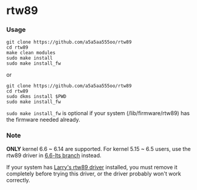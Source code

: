 rtw89
===========
### Usage

```
git clone https://github.com/a5a5aa555oo/rtw89
cd rtw89
make clean modules
sudo make install
sudo make install_fw
```
or
```
git clone https://github.com/a5a5aa555oo/rtw89
cd rtw89
sudo dkms install $PWD
sudo make install_fw
```
`sudo make install_fw` is optional if your system (/lib/firmware/rtw89) has the firmware needed already.

### Note
**ONLY** kernel 6.6 ~ 6.14 are supported. For kernel 5.15 ~ 6.5 users, use the rtw89 driver in [6.6-lts branch](https://github.com/a5a5aa555oo/rtw89/tree/6.6-lts) instead.

If your system has [Larry's rtw89 driver](https://github.com/lwfinger/rtw89) installed, you must remove it completely before trying this driver, or the driver probably won't work correctly.
